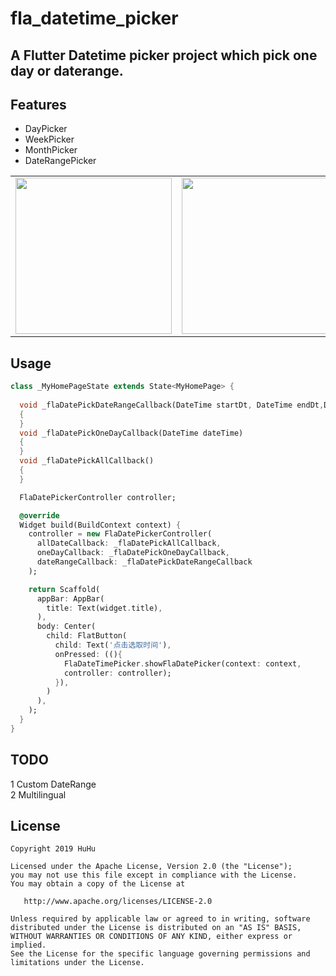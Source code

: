 # fla_datetime_picker

## A Flutter Datetime picker project which pick one day or daterange.

## Features
- DayPicker
- WeekPicker
- MonthPicker
- DateRangePicker


<div style="text-align: center">
  <table>
    <tr>
      <td style="text-align: center">
        <img src='https://github.com/flainsky/flutter_datetime_picker/raw/master/pics/pre_day.jpeg' height='250'/>
      </td>
      <td style="text-align: center">
        <img src='https://github.com/flainsky/flutter_datetime_picker/raw/master/pics/pre_week.jpeg' height='250'/>
      </td>
      <td style="text-align: center">
        <img src='https://github.com/flainsky/flutter_datetime_picker/raw/master/pics/pre_month.jpeg' height='250'/>
      </td>
      <td style="text-align: center">
        <img src='https://github.com/flainsky/flutter_datetime_picker/raw/master/pics/pre_daterange.jpeg' height='250'/>
      </td>
    </tr>
  </table>
 </div>

## Usage

```dart
class _MyHomePageState extends State<MyHomePage> {
  
  void _flaDatePickDateRangeCallback(DateTime startDt, DateTime endDt,DatePickType dateType)
  {
  }
  void _flaDatePickOneDayCallback(DateTime dateTime)
  {
  }
  void _flaDatePickAllCallback()
  {
  }

  FlaDatePickerController controller;

  @override
  Widget build(BuildContext context) {
    controller = new FlaDatePickerController(
      allDateCallback: _flaDatePickAllCallback,
      oneDayCallback: _flaDatePickOneDayCallback,
      dateRangeCallback: _flaDatePickDateRangeCallback
    );

    return Scaffold(
      appBar: AppBar(
        title: Text(widget.title),
      ),
      body: Center(
        child: FlatButton(
          child: Text('点击选取时间'),
          onPressed: ((){
            FlaDateTimePicker.showFlaDatePicker(context: context,
            controller: controller);
          }),
        )
      ),
    );
  }
}
```

## TODO
1 Custom DateRange<br/>
2 Multilingual<br/>


## License

```
Copyright 2019 HuHu

Licensed under the Apache License, Version 2.0 (the "License");
you may not use this file except in compliance with the License.
You may obtain a copy of the License at

   http://www.apache.org/licenses/LICENSE-2.0

Unless required by applicable law or agreed to in writing, software
distributed under the License is distributed on an "AS IS" BASIS,
WITHOUT WARRANTIES OR CONDITIONS OF ANY KIND, either express or implied.
See the License for the specific language governing permissions and
limitations under the License.
```
